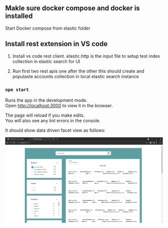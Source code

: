 ## Makle sure docker compose and docker is installed

Start Docker compose from elastic folder

## Install rest extension in VS code

1. Install vs code rest client. elastic.http is the input file to setup test index collection in elastic search for UI

2. Run first two rest apis one after the other this should create and populaste accounts collection in local elastic search instance

### `npm start`

Runs the app in the development mode.<br>
Open [http://localhost:3000](http://localhost:3000) to view it in the browser.

The page will reload if you make edits.<br>
You will also see any lint errors in the console.

It should show data driven facet view as follows:

![Screenshot](react-elastic-ui.png)
